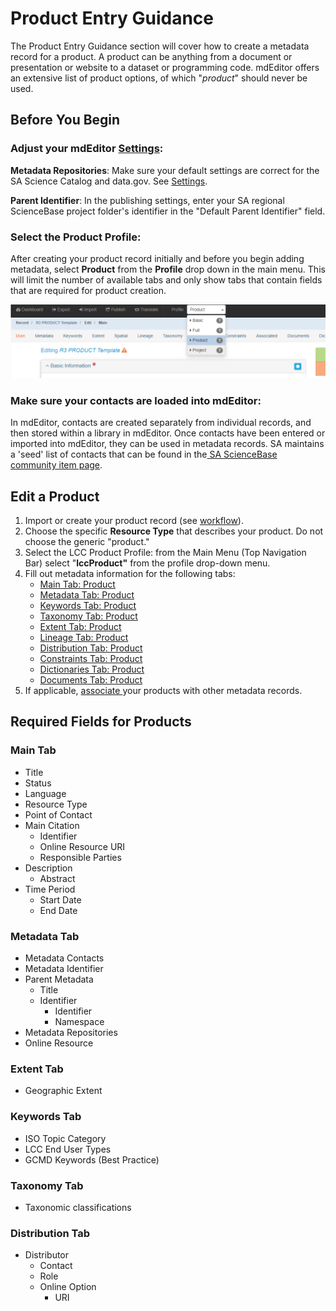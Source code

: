 # Product Entry Guidance

The Product Entry Guidance section will cover how to create a metadata record for a product.  A product can be anything from a document or presentation or website to a dataset or programming code. mdEditor offers an extensive list of product options, of which "_product_" should never be used. 

## Before You Begin

### Adjust your mdEditor [Settings](../settings.md):

**Metadata Repositories**: Make sure your default settings are correct for the SA Science Catalog and data.gov. See [Settings](../settings.md).

**Parent Identifier**: In the publishing settings, enter your SA regional ScienceBase project folder's identifier in the "Default Parent Identifier" field.

### Select the Product Profile:

After creating your product record initially and before you begin adding metadata, select **Product** from the **Profile** drop down in the main menu. This will limit the number of available tabs and only show tabs that contain fields that are required for product creation.

![Select the Product profile in the Profile dropdown in the top ribbon](../.gitbook/assets/image%20%2818%29.png)

### Make sure your contacts are loaded into mdEditor:

In mdEditor, contacts are created separately from individual records, and then stored within a library in mdEditor. Once contacts have been entered or imported into mdEditor, they can be used in metadata records.  SA maintains a 'seed' list of contacts that can be found in the[ SA ScienceBase community item page](https://www.sciencebase.gov/catalog/item/5b4e1c3fe4b06a6dd17df2d3).

## Edit a Product

1. Import or create your product record \(see [workflow](../getting-started/)\).
2. Choose the specific **Resource Type** that describes your product. Do not choose the generic "product."
3. Select the LCC Product Profile: from the Main Menu \(Top Navigation Bar\) select "**lccProduct"** from the profile drop-down menu.
4. Fill out metadata information for the following tabs:
   * [Main Tab: Product](main-tab-product.md)
   * [Metadata Tab: Product](metadata-tab-product/)
   * [Keywords Tab: Product](keyword-tab-product.md)
   * [Taxonomy Tab: Product](taxonomy-tab-product.md)
   * [Extent Tab: Product](extent-tab-product.md)
   * [Lineage Tab: Product](lineage.md)
   * [Distribution Tab: Product](distribution.md)
   * [Constraints Tab: Product](record-constraints.md)
   * [Dictionaries Tab: Product](dictionaries-tab-product.md)
   * [Documents Tab: Product](documents-tab-products.md)
5. If applicable, [associate ](associating-records-products.md)your products with other metadata records.

## Required Fields for Products

### Main Tab

* Title 
* Status
* Language
* Resource Type
* Point of Contact
* Main Citation
  * Identifier 
  * Online Resource URI
  * Responsible Parties
* Description 
  * Abstract
* Time Period
  * Start Date
  * End Date

### Metadata Tab

* Metadata Contacts
* Metadata Identifier 
* Parent Metadata
  * Title
  * Identifier
    * Identifier
    * Namespace
* Metadata Repositories
* Online Resource

### Extent Tab

* Geographic Extent

### Keywords Tab

* ISO Topic Category 
* LCC End User Types
* GCMD Keywords \(Best Practice\)

### Taxonomy Tab

* Taxonomic classifications

### Distribution Tab

* Distributor
  * Contact
  * Role
  * Online Option
    * URI

